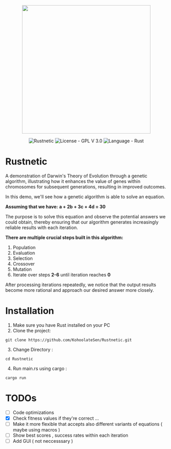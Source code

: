 <p align="center">
  <img src="https://github.com/KohoolateSen/Rustnetic/assets/98024986/35b788a4-48d9-4d8a-bbe3-b01508d39128" width="400em" height="400em"/>
</p>

<p align="center">
  <img src="https://img.shields.io/badge/_Rustnetic-ff5733?logo=github" alt=" Rustnetic">
  <img src="https://img.shields.io/badge/License-GPL_V_3.0-ea3c00?logo=gnu" alt="License - GPL V 3.0"/>
  <img src="https://img.shields.io/badge/Language-Rust-e2722e?logo=rust&logoColor=e2722e" alt="Language - Rust">
</p>

# Rustnetic

A demonstration of Darwin's Theory of Evolution through a genetic algorithm, illustrating how it enhances the value of genes within chromosomes for subsequent generations, resulting in improved outcomes.

In this demo, we'll see how a genetic algorithm is able to solve an equation.

**Assuming that we have:**
**a + 2b + 3c + 4d = 30**

The purpose is to solve this equation and observe the potential answers we could obtain, thereby ensuring that our algorithm generates increasingly reliable results with each iteration.

**There are multiple crucial steps built in this algorithm:**

1. Population
2. Evaluation
3. Selection
4. Crossover
5. Mutation
6. Iterate over steps **2-6** until iteration reaches **0**

After processing iterations repeatedly, we notice that the output results become more rational and approach our desired answer more closely.

# Installation

1. Make sure you have Rust installed on your PC
2. Clone the project:
```
git clone https://github.com/KohoolateSen/Rustnetic.git
```
3. Change Directory :
```
cd Rustnetic
```
4. Run main.rs using cargo :
```
cargo run
```
# TODOs
- [ ] Code optimizations
- [x] Check fitness values if they're correct ...
- [ ] Make it more flexible that accepts also different variants of equations ( maybe using macros )
- [ ] Show best scores , success rates within each iteration
- [ ] Add GUI ( not neccesssary )
